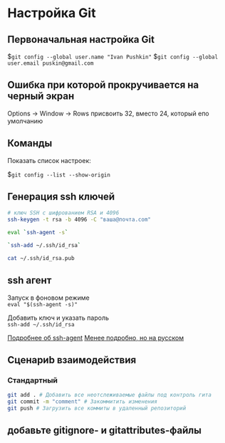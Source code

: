 # Настройка Git

## Первоначальная настройка Git

$`git config --global user.name "Ivan Pushkin"`
$`git config --global user.email puskin@gmail.com`

## Ошибка при которой прокручивается на черный экран

Options -> Window -> Rows присвоить 32, вместо 24, который епо умолчанию

## Команды

Показать список настроек: 

$`git config --list --show-origin`

## Генерация ssh ключей 

```bash
# ключ SSH с шифрованием RSA и 4096
ssh-keygen -t rsa -b 4096 -C "ваша@почта.com"

eval `ssh-agent -s`

`ssh-add ~/.ssh/id_rsa`

cat ~/.ssh/id_rsa.pub
```

## ssh агент

Запуск в фоновом режиме  
`eval "$(ssh-agent -s)"`

Добавить ключ и указать пароль  
`ssh-add ~/.ssh/id_rsa`

[Подробнее об ssh-agent](https://kamarada.github.io/en/2019/07/14/using-git-with-ssh-keys/#.X-DHNNgzY2w)
[Менее подробно, но на русском](https://only-to-top.ru/blog/tools/2019-12-08-git-ssh-windows.html)

## Сценариb взаимодействия

### Стандартный

```bash
git add . # Добавить все неотслеживаемые файлы под контроль гита
git commit -m "comment" # Закоммитить изменения
git push # Загрузить все коммиты в удаленный репозиторий
```


## добавьте gitignore- и gitattributes-файлы